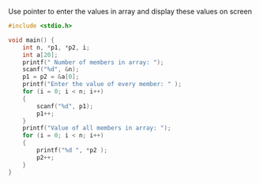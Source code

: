 Use pointer to enter the values in array and display these values on screen

```c
#include <stdio.h>

void main() {
	int n, *p1, *p2, i;
	int a[20];
	printf(" Number of members in array: ");
	scanf("%d", &n);
	p1 = p2 = &a[0];
	printf("Enter the value of every member: " );
	for (i = 0; i < n; i++)
	{
		scanf("%d", p1);
		p1++;
	}
	printf("Value of all members in array: ");
	for (i = 0; i < n; i++)
	{
		printf("%d ", *p2 );
		p2++;
	}
}
```
